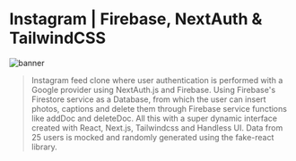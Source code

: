 # Instagram | Firebase, NextAuth & TailwindCSS

![banner](banner.png)

> Instagram feed clone where user authentication is performed with a Google provider using NextAuth.js and Firebase. Using Firebase's Firestore service as a Database, from which the user can insert photos, captions and delete them through Firebase service functions like addDoc and deleteDoc. All this with a super dynamic interface created with React, Next.js, Tailwindcss and Handless UI. Data from 25 users is mocked and randomly generated using the fake-react library.
